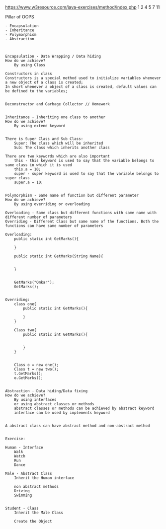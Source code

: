 https://www.w3resource.com/java-exercises/method/index.php
1 2 4 5 7 11

Pillar of OOPS

	- Encapsulation
	- Inheritance
	- Polymorphism
	- Abstraction



	Encapsulation - Data Wrapping / Data hiding
	How do we achieve?
		By using Class

	Constructors in class
	Constructors is a special method used to initialize variables whenever a new object of a class is created;
	In short whenever a object of a class is created, default values can be defined to the variables;


	Deconstructor and Garbage Collector // Homework


	Inheritance - Inheriting one class to another
	How do we achieve?
		By using extend keyword


	There is Super Class and Sub Class:
		Super: The class which will be inherited
		Sub: The class which inherits another class

	There are two keywords which are also important
		this - this keyword is used to say that the variable belongs to same class in which it is used
		this.a = 10;
		super - super keyword is used to say that the variable belongs to super class
		super.a = 10;


	Polymorphism - Same name of function but different parameter 
	How do we achieve?
		By using overriding or overloading

	Overloading - Same class but different functions with same name with different number of parameters
	Overriding - Different Class but same name of the functions. Both the functions can have same number of parameters

	Overloading:
		public static int GetMarks(){

		}

		public static int GetMarks(String Name){


		}


		GetMarks("Omkar");
		GetMarks();


	Overriding:
		class one{
			public static int GetMarks(){

			}
		}
		
		Class two{
			public static int GetMarks(){


			}
		}
		

		Class o = new one();
		Class t = new two();
		t.GetMarks();
		o.GetMarks();


	Abstraction - Data hiding/Data fixing
	How do we achieve?
		By using interfaces
		or using abstract classes or methods
		abstract classes or methods can be achieved by abstract keyword
		interface can be used by implements keyword


	A abstract class can have abstract method and non-abstract method

	
	Exercise:
	
	Human - Interface
		Walk
		Watch
		Run
		Dance

	Male - Abstract Class
		Inherit the Human interface

		non abstract methods
		Driving
		Swimming 


	Student - Class
		Inherit the Male Class

		Create the Object

	
